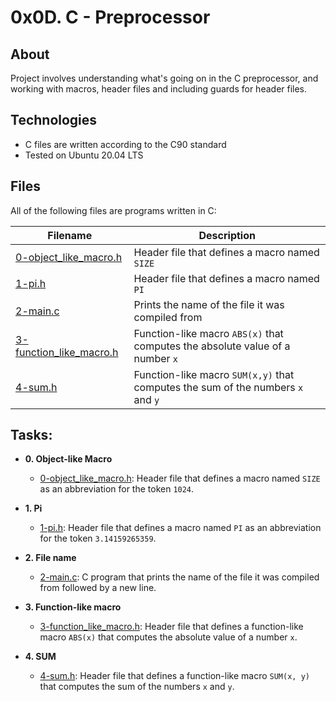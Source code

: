 # 0x0D. C - Preprocessor

## About

Project involves understanding what's going on in the C preprocessor, and working with macros, header files and including guards for header files.

## Technologies

* C files are written according to the C90 standard
* Tested on Ubuntu 20.04 LTS

## Files

All of the following files are programs written in C:

| Filename | Description |
| -------- | ----------- |
| [0-object_like_macro.h](./0-object_like_macro.h) | Header file that defines a macro named `SIZE` |
| [1-pi.h](./1-pi.h) | Header file that defines a macro named `PI` |
| [2-main.c](./2-main.c) | Prints the name of the file it was compiled from |
| [3-function_like_macro.h](./3-function_like_macro.h) | Function-like macro `ABS(x)` that computes the absolute value of a number `x` |
| [4-sum.h](./4-sum.h) | Function-like macro `SUM(x,y)` that computes the sum of the numbers `x` and `y` |

## Tasks:

* **0. Object-like Macro**
  * [0-object_like_macro.h](./0-object_like_macro.h): Header file that defines a
  macro named `SIZE` as an abbreviation for the token `1024`.

* **1. Pi**
  * [1-pi.h](./1-pi.h): Header file that defines a macro named `PI` as an abbreviation
  for the token `3.14159265359`.

* **2. File name**
  * [2-main.c](./2-main.c): C program that prints the name of the file it was
  compiled from followed by a new line.

* **3. Function-like macro**
  * [3-function_like_macro.h](./3-function_like_macro.h): Header file that defines a
  function-like macro `ABS(x)` that computes the absolute value of a number `x`.

* **4. SUM**
  * [4-sum.h](./4-sum.h): Header file that defines a function-like macro `SUM(x, y)`
  that computes the sum of the numbers `x` and `y`.
